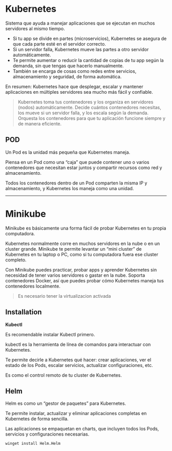 # Kubernetes

Sistema que ayuda a manejar aplicaciones que se ejecutan en muchos servidores al mismo tiempo. 

- Si tu app se divide en partes (microservicios), Kubernetes se asegura de que cada parte esté en el servidor correcto.
- Si un servidor falla, Kubernetes mueve las partes a otro servidor automáticamente.
- Te permite aumentar o reducir la cantidad de copias de tu app según la demanda, sin que tengas que hacerlo manualmente.
- También se encarga de cosas como redes entre servicios, almacenamiento y seguridad, de forma automática.

En resumen: Kubernetes hace que desplegar, escalar y mantener aplicaciones en múltiples servidores sea mucho más fácil y confiable.

> Kubernetes toma tus contenedores y los organiza en servidores (nodos) automáticamente. Decide cuántos contenedores necesitas, los mueve si un servidor falla, y los escala según la demanda. Orquesta los contenedores para que tu aplicación funcione siempre y de manera eficiente.

## POD

Un Pod es la unidad más pequeña que Kubernetes maneja.

Piensa en un Pod como una “caja” que puede contener uno o varios contenedores que necesitan estar juntos y compartir recursos como red y almacenamiento.

Todos los contenedores dentro de un Pod comparten la misma IP y almacenamiento, y Kubernetes los maneja como una unidad.

--- 

# Minikube

Minikube es básicamente una forma fácil de probar Kubernetes en tu propia computadora.

Kubernetes normalmente corre en muchos servidores en la nube o en un cluster grande. Minikube te permite levantar un “mini cluster” de Kubernetes en tu laptop o PC, como si tu computadora fuera ese cluster completo.

Con Minikube puedes practicar, probar apps y aprender Kubernetes sin necesidad de tener varios servidores o gastar en la nube. Soporta contenedores Docker, así que puedes probar cómo Kubernetes maneja tus contenedores localmente.

> Es necesario tener la virtualizacion activada

## Installation

**Kubectl**

Es recomendable instalar Kubectl primero.

kubectl es la herramienta de línea de comandos para interactuar con Kubernetes.

Te permite decirle a Kubernetes qué hacer: crear aplicaciones, ver el estado de los Pods, escalar servicios, actualizar configuraciones, etc.

Es como el control remoto de tu cluster de Kubernetes.

## Helm

Helm es como un “gestor de paquetes” para Kubernetes.

Te permite instalar, actualizar y eliminar aplicaciones completas en Kubernetes de forma sencilla.

Las aplicaciones se empaquetan en charts, que incluyen todos los Pods, servicios y configuraciones necesarias.

```ps
winget install Helm.Helm
```

